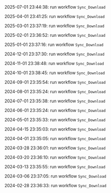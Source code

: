 2025-07-01 23:44:38: run workflow `Sync_Download` 

2025-04-01 23:41:25: run workflow `Sync_Download` 

2025-03-01 23:37:19: run workflow `Sync_Download` 

2025-02-01 23:36:52: run workflow `Sync_Download` 

2025-01-01 23:37:16: run workflow `Sync_Download` 

2024-12-01 23:37:30: run workflow `Sync_Download` 

2024-11-01 23:38:48: run workflow `Sync_Download` 

2024-10-01 23:38:45: run workflow `Sync_Download` 

2024-09-01 23:35:54: run workflow `Sync_Download` 

2024-08-01 23:35:24: run workflow `Sync_Download` 

2024-07-01 23:35:38: run workflow `Sync_Download` 

2024-06-01 23:35:24: run workflow `Sync_Download` 

2024-05-01 23:35:33: run workflow `Sync_Download` 

2024-04-15 23:35:03: run workflow `Sync_Download` 

2024-04-01 23:35:05: run workflow `Sync_Download` 

2024-03-28 23:36:01: run workflow `Sync_Download` 

2024-03-20 23:36:10: run workflow `Sync_Download` 

2024-03-13 23:35:55: run workflow `Sync_Download` 

2024-03-06 23:37:05: run workflow `Sync_Download` 

2024-02-28 23:36:33: run workflow `Sync_Download` 


